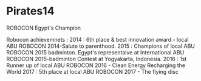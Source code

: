 # Pirates14
ROBOCON Egypt's Champion

Robocon achievemnets :
 2014 : 6th place & best innovation award - local ABU ROBOCON 2014-Salute to parenthood.
 2015 : Champions of local ABU ROBOCON 2015 badminton.
        Egypt's representaive at International ABU ROBOCON 2015-badminton Contest at Yogyakarta, Indonesia.
 2016 : 1st Runner up of local ABU ROBOCON 2016 - Clean Energy Recharging the World
 2017 : 5th place at local ABU ROBOCON 2017 - The flying disc
